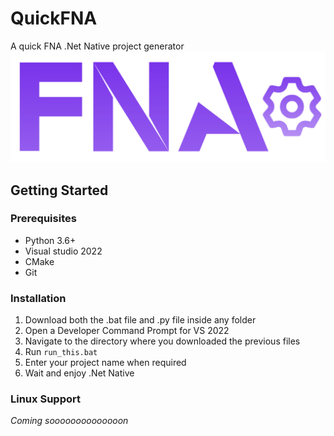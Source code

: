 # QuickFNA
A quick FNA .Net Native project generator 
![Logo](Resources/logo.png)

## Getting Started
### Prerequisites

* Python 3.6+
* Visual studio 2022
* CMake
* Git
### Installation
1. Download both the .bat file and .py file inside any folder
2. Open a Developer Command Prompt for VS 2022
3. Navigate to the directory where you downloaded the previous files
4. Run ```run_this.bat ```
5. Enter your project name when required
6. Wait and enjoy .Net Native 

### Linux Support
_Coming soooooooooooooon_
